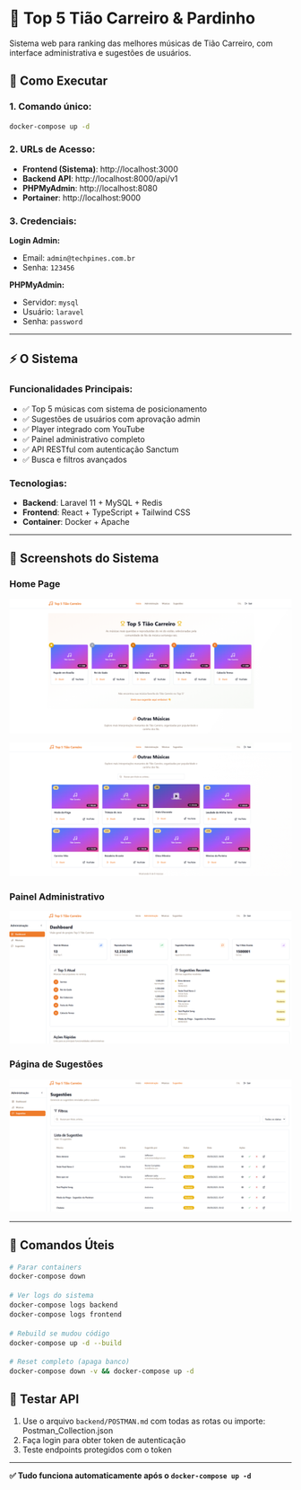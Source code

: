 # 🎵 Top 5 Tião Carreiro & Pardinho

Sistema web para ranking das melhores músicas de Tião Carreiro, com interface administrativa e sugestões de usuários.

## 🚀 Como Executar

### 1. Comando único:
```bash
docker-compose up -d
```

### 2. URLs de Acesso:
- **Frontend (Sistema)**: http://localhost:3000
- **Backend API**: http://localhost:8000/api/v1
- **PHPMyAdmin**: http://localhost:8080
- **Portainer**: http://localhost:9000

### 3. Credenciais:

**Login Admin:**
- Email: `admin@techpines.com.br`  
- Senha: `123456`

**PHPMyAdmin:**
- Servidor: `mysql`
- Usuário: `laravel`
- Senha: `password`

---

## ⚡ O Sistema

### Funcionalidades Principais:
- ✅ Top 5 músicas com sistema de posicionamento
- ✅ Sugestões de usuários com aprovação admin
- ✅ Player integrado com YouTube
- ✅ Painel administrativo completo
- ✅ API RESTful com autenticação Sanctum
- ✅ Busca e filtros avançados

### Tecnologias:
- **Backend**: Laravel 11 + MySQL + Redis
- **Frontend**: React + TypeScript + Tailwind CSS
- **Container**: Docker + Apache

---

## 📱 Screenshots do Sistema

### Home Page
![alt text](image.png)

![alt text](image-1.png)
### Painel Administrativo
![alt text](image-2.png)

### Página de Sugestões
![alt text](image-3.png)

---

## 🔧 Comandos Úteis

```bash
# Parar containers
docker-compose down

# Ver logs do sistema
docker-compose logs backend
docker-compose logs frontend

# Rebuild se mudou código
docker-compose up -d --build

# Reset completo (apaga banco)
docker-compose down -v && docker-compose up -d
```

## 🧪 Testar API

1. Use o arquivo `backend/POSTMAN.md` com todas as rotas ou importe: Postman_Collection.json
2. Faça login para obter token de autenticação
3. Teste endpoints protegidos com o token

---

**✅ Tudo funciona automaticamente após o `docker-compose up -d`**


